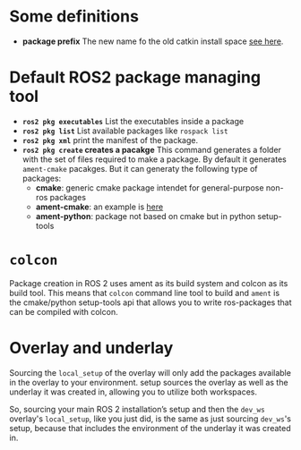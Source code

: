 # Some definitions
- **package prefix** The new name fo the old catkin install space [see here](https://answers.ros.org/question/288501/ros2-equivalent-of-rospackagegetpath/).

# Default ROS2 package managing tool

- **`ros2 pkg executables`** List the executables inside a package
- **`ros2 pkg list`** List available packages like `rospack list`
- **`ros2 pkg xml`** print the manifest of the package.
- **`ros2 pkg create` creates a pacakge** This command generates a folder with the set of files required to make a package. By default it generates `ament-cmake` pacakges. But it can generaty the following type of packages:
    - **cmake**: generic cmake package intendet for general-purpose non-ros packages
    - **ament-cmake**: an example is [here](https://github.com/ros/ros_tutorials/tree/galactic-devel/turtlesim)
    - **ament-python**: package not based on cmake but in python setup-tools

# `colcon`
Package creation in ROS 2 uses ament as its build system and colcon as its build tool.
This means that `colcon` command line tool to build and `ament` is the cmake/python setup-tools api that allows you to write ros-packages that can be compiled with colcon.

# Overlay and underlay

Sourcing the `local_setup` of the overlay will only add the packages available in the overlay to your environment. setup sources the overlay as well as the underlay it was created in, allowing you to utilize both workspaces.

So, sourcing your main ROS 2 installation’s setup and then the `dev_ws` overlay's `local_setup`, like you just did, is the same as just sourcing `dev_ws`'s setup, because that includes the environment of the underlay it was created in.
